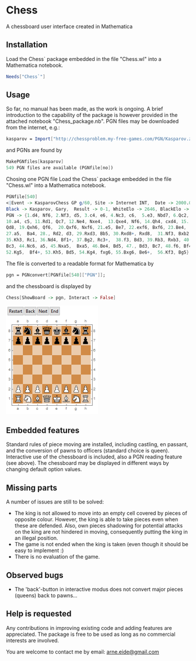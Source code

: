 # Chess
A chessboard user interface created in Mathematica

## Installation
Load the Chess` package embedded in the file "Chess.wl" into a Mathematica notebook.
```mathematica
Needs["Chess`"]
```
## Usage
So far, no manual has been made, as the work is ongoing. A brief introduction to the capability of the package is however provided in the attached notebook "Chess_package.nb".
PGN files may be downloaded from the internet, e.g.:
```mathematica
kasparov = Import["http://chessproblem.my-free-games.com/PGN/Kasparov.zip", "*.pgn"][[1]];
```
and PGNs are found by
```mathematica
MakePGNfiles[kasparov]
549 PGN files are available (PGNfile[no])
```
Chosing one PGN file
Load the Chess` package embedded in the file "Chess.wl" into a Mathematica notebook.
```mathematica
PGNfile[540]
<|Event -> KasparovChess GP g/60, Site -> Internet INT,  Date -> 2000.02.13, Round -> 2.2, White -> Van Wely, Loek, 
Black -> Kasparov, Gary,  Result -> 0-1, WhiteElo -> 2646, BlackElo -> 2851,  ECO -> D46k, EventDate -> 2000.02.09,  
PGN -> {1.d4, Nf6, 2.Nf3, d5, 3.c4, e6, 4.Nc3, c6,  5.e3, Nbd7, 6.Qc2, Bd6, 7.Bd3, O-O, 8.O-O, dxc4,  9.Bxc4, a6, 
10.a4, c5, 11.Rd1, Qc7, 12.Ne4, Nxe4,  13.Qxe4, Nf6, 14.Qh4, cxd4, 15., Bd3, h6, 16.e4,  Nd7, 17.Bxh6, gxh6, 18.Rac1, 
Qd8, 19.Qxh6, Qf6,  20.Qxf6, Nxf6, 21.e5, Be7, 22.exf6, Bxf6, 23.Be4,  Rd8, 24.g4, Rb8, 25.g5, Bh8, 26.Ne1, Bd7, 
27.a5,  Ba4, 28., Rd2, d3, 29.Rxd3, Bb5, 30.Rxd8+, Rxd8,  31.Nf3, Bxb2, 32.Rc7, Ba3, 33.Rxb7, Rd1+, 34., Kg2, Bd6, 
35.Kh3, Rc1, 36.Nd4, Bf1+, 37.Bg2, Rc3+,  38.f3, Bd3, 39.Rb3, Rxb3, 40.Nxb3, Bb4, 41.f4, Bc4, 42.Nd4, Bxa5, 43.f5, 
Bc3, 44.Nc6, a5, 45.Nxa5,  Bxa5, 46.Be4, Bd5, 47., Bd3, Bc7, 48.f6, Bf4,  49.Kg4, Bxh2, 50.g6, e5, 51.Kf5, Be6+, 
52.Kg5,  Bf4+, 53.Kh5, Bd5, 54.Kg4, fxg6, 55.Bxg6, Be6+,  56.Kf3, Bg5}|>
```
The file is converted to a readable format for Mathematica by
```mathematica
pgn = PGNconvert[PGNfile[540]["PGN"]];
```
and the chessboard is displayed by
```mathematica
Chess[ShowBoard -> pgn, Interact -> False]
```
![example1](Graphics/chess1.png)

## Embedded features
Standard rules of piece moving are installed, including castling, en passant, and the conversion of pawns to officers (standard choice is queen).
Interactive use of the chessboard is included, also a PGN reading feature (see above). The chessboard may be displayed in different ways by changing default option values.

## Missing parts
A number of issues are still to be solved:

- The king is not allowed to move into an empty cell covered by pieces of opposite colour. However, the king is able to take pieces even when these are defended. Also, own pieces shadowing for potential attacks on the king are not hindered in moving, consequently putting the king in an illegal position.
- The game is not ended when the king is taken (even though it should be easy to implement :)
- There is no evaluation of the game.

## Observed bugs
- The 'back'-button in interactive modus does not convert major pieces (queens) back to pawns...

## Help is requested
Any contributions in improving existing code and adding features are appreciated. The package is free to be used as long as no commercial interests are involved.

You are welcome to contact me by email: arne.eide@gmail.com

